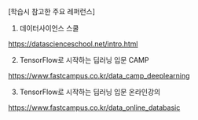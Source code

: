 ﻿
[학습시 참고한 주요 레퍼런스]

1) 데이터사이언스 스쿨

https://datascienceschool.net/intro.html

2) TensorFlow로 시작하는 딥러닝 입문 CAMP

https://www.fastcampus.co.kr/data_camp_deeplearning

3)  TensorFlow로 시작하는 딥러닝 입문 온라인강의

https://www.fastcampus.co.kr/data_online_databasic